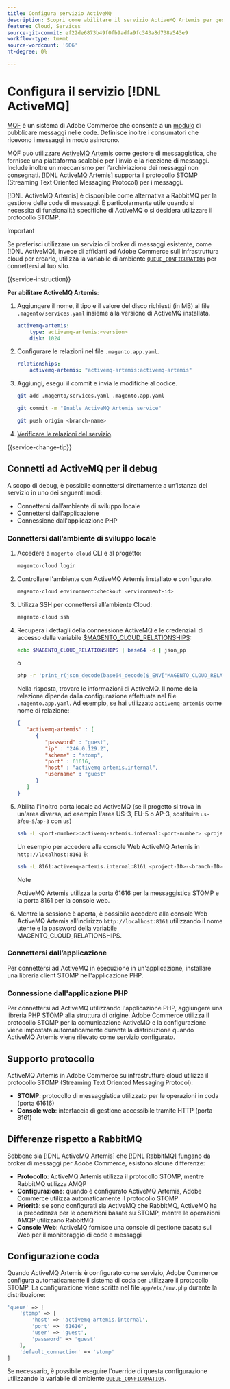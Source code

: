 ```yaml
---
title: Configura servizio ActiveMQ
description: Scopri come abilitare il servizio ActiveMQ Artemis per gestire le code di messaggi per Adobe Commerce sull’infrastruttura cloud.
feature: Cloud, Services
source-git-commit: ef22de6873b49f0fb9adfa9fc343a8d738a543e9
workflow-type: tm+mt
source-wordcount: '606'
ht-degree: 0%

---
```


# Configura il servizio [!DNL ActiveMQ]

[MQF](https://experienceleague.adobe.com/docs/commerce-operations/configuration-guide/message-queues/message-queue-framework.html?lang=it) è un sistema di Adobe Commerce che consente a un [modulo](https://experienceleague.adobe.com/it/docs/commerce-operations/implementation-playbook/glossary#module) di pubblicare messaggi nelle code. Definisce inoltre i consumatori che ricevono i messaggi in modo asincrono.

MQF può utilizzare [ActiveMQ Artemis](https://activemq.apache.org/components/artemis/) come gestore di messaggistica, che fornisce una piattaforma scalabile per l&#39;invio e la ricezione di messaggi. Include inoltre un meccanismo per l’archiviazione dei messaggi non consegnati. [!DNL ActiveMQ Artemis] supporta il protocollo STOMP (Streaming Text Oriented Messaging Protocol) per i messaggi.

[!DNL ActiveMQ Artemis] è disponibile come alternativa a RabbitMQ per la gestione delle code di messaggi. È particolarmente utile quando si necessita di funzionalità specifiche di ActiveMQ o si desidera utilizzare il protocollo STOMP.

>[!IMPORTANT]
>
>Se preferisci utilizzare un servizio di broker di messaggi esistente, come [!DNL ActiveMQ], invece di affidarti ad Adobe Commerce sull&#39;infrastruttura cloud per crearlo, utilizza la variabile di ambiente [`QUEUE_CONFIGURATION`](../environment/variables-deploy.md#queue_configuration) per connettersi al tuo sito.

{{service-instruction}}

**Per abilitare ActiveMQ Artemis**:

1. Aggiungere il nome, il tipo e il valore del disco richiesti (in MB) al file `.magento/services.yaml` insieme alla versione di ActiveMQ installata.

   ```yaml
   activemq-artemis:
       type: activemq-artemis:<version>
       disk: 1024
   ```

1. Configurare le relazioni nel file `.magento.app.yaml`.

   ```yaml
   relationships:
       activemq-artemis: "activemq-artemis:activemq-artemis"
   ```

1. Aggiungi, esegui il commit e invia le modifiche al codice.

   ```bash
   git add .magento/services.yaml .magento.app.yaml
   ```

   ```bash
   git commit -m "Enable ActiveMQ Artemis service"
   ```

   ```bash
   git push origin <branch-name>
   ```

1. [Verificare le relazioni del servizio](services-yaml.md#service-relationships).

{{service-change-tip}}

## Connetti ad ActiveMQ per il debug

A scopo di debug, è possibile connettersi direttamente a un’istanza del servizio in uno dei seguenti modi:

- Connettersi dall’ambiente di sviluppo locale
- Connettersi dall’applicazione
- Connessione dall&#39;applicazione PHP

### Connettersi dall’ambiente di sviluppo locale

1. Accedere a `magento-cloud` CLI e al progetto:

   ```bash
   magento-cloud login
   ```

1. Controllare l&#39;ambiente con ActiveMQ Artemis installato e configurato.

   ```bash
   magento-cloud environment:checkout <environment-id>
   ```

1. Utilizza SSH per connettersi all’ambiente Cloud:

   ```bash
   magento-cloud ssh
   ```

1. Recupera i dettagli della connessione ActiveMQ e le credenziali di accesso dalla variabile [$MAGENTO_CLOUD_RELATIONSHIPS](../application/properties.md#relationships):

   ```bash
   echo $MAGENTO_CLOUD_RELATIONSHIPS | base64 -d | json_pp
   ```

   o

   ```bash
   php -r 'print_r(json_decode(base64_decode($_ENV["MAGENTO_CLOUD_RELATIONSHIPS"])));'
   ```

   Nella risposta, trovare le informazioni di ActiveMQ. Il nome della relazione dipende dalla configurazione effettuata nel file `.magento.app.yaml`. Ad esempio, se hai utilizzato `activemq-artemis` come nome di relazione:

   ```json
   {
      "activemq-artemis" : [
         {
            "password" : "guest",
            "ip" : "246.0.129.2",
            "scheme" : "stomp",
            "port" : 61616,
            "host" : "activemq-artemis.internal",
            "username" : "guest"
         }
      ]
   }
   ```

1. Abilita l&#39;inoltro porta locale ad ActiveMQ (se il progetto si trova in un&#39;area diversa, ad esempio l&#39;area US-3, EU-5 o AP-3, sostituire ``us-3``/``eu-5``/``ap-3`` con ``us``)

   ```bash
   ssh -L <port-number>:activemq-artemis.internal:<port-number> <project-ID>-<branch-ID>@ssh.us.magentosite.cloud
   ```

   Un esempio per accedere alla console Web ActiveMQ Artemis in `http://localhost:8161` è:

   ```bash
   ssh -L 8161:activemq-artemis.internal:8161 <project-ID>-<branch-ID>@ssh.us.magentosite.cloud
   ```

   >[!NOTE]
   >
   >ActiveMQ Artemis utilizza la porta 61616 per la messaggistica STOMP e la porta 8161 per la console web.

1. Mentre la sessione è aperta, è possibile accedere alla console Web ActiveMQ Artemis all&#39;indirizzo `http://localhost:8161` utilizzando il nome utente e la password della variabile MAGENTO_CLOUD_RELATIONSHIPS.

### Connettersi dall’applicazione

Per connettersi ad ActiveMQ in esecuzione in un&#39;applicazione, installare una libreria client STOMP nell&#39;applicazione PHP.

### Connessione dall&#39;applicazione PHP

Per connettersi ad ActiveMQ utilizzando l&#39;applicazione PHP, aggiungere una libreria PHP STOMP alla struttura di origine. Adobe Commerce utilizza il protocollo STOMP per la comunicazione ActiveMQ e la configurazione viene impostata automaticamente durante la distribuzione quando ActiveMQ Artemis viene rilevato come servizio configurato.

## Supporto protocollo

ActiveMQ Artemis in Adobe Commerce su infrastrutture cloud utilizza il protocollo STOMP (Streaming Text Oriented Messaging Protocol):

- **STOMP**: protocollo di messaggistica utilizzato per le operazioni in coda (porta 61616)
- **Console web**: interfaccia di gestione accessibile tramite HTTP (porta 8161)

## Differenze rispetto a RabbitMQ

Sebbene sia [!DNL ActiveMQ Artemis] che [!DNL RabbitMQ] fungano da broker di messaggi per Adobe Commerce, esistono alcune differenze:

- **Protocollo**: ActiveMQ Artemis utilizza il protocollo STOMP, mentre RabbitMQ utilizza AMQP
- **Configurazione**: quando è configurato ActiveMQ Artemis, Adobe Commerce utilizza automaticamente il protocollo STOMP
- **Priorità**: se sono configurati sia ActiveMQ che RabbitMQ, ActiveMQ ha la precedenza per le operazioni basate su STOMP, mentre le operazioni AMQP utilizzano RabbitMQ
- **Console Web**: ActiveMQ fornisce una console di gestione basata sul Web per il monitoraggio di code e messaggi

## Configurazione coda

Quando ActiveMQ Artemis è configurato come servizio, Adobe Commerce configura automaticamente il sistema di coda per utilizzare il protocollo STOMP. La configurazione viene scritta nel file `app/etc/env.php` durante la distribuzione:

```php
'queue' => [
    'stomp' => [
        'host' => 'activemq-artemis.internal',
        'port' => '61616',
        'user' => 'guest',
        'password' => 'guest'
    ],
    'default_connection' => 'stomp'
]
```

Se necessario, è possibile eseguire l&#39;override di questa configurazione utilizzando la variabile di ambiente [`QUEUE_CONFIGURATION`](../environment/variables-deploy.md#queue_configuration).

